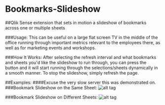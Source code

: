 # Bookmarks-Slideshow
##Qlik Sense extension that sets in motion a slideshow of bookmarks across one or multiple sheets

###Usage:
This can be useful on a large flat screen TV in the middle of the office running through important metrics relevant to the employees there, as well as for marketing events and workshops.

###How It Works:
After selecting the refresh interval and what bookmarks and sheets you'd like the slideshow to run through, you can press the button and it will start running through the selections/sheets dynamically in a smooth manner. To stop the slideshow, simply refresh the page.

##Examples:
####Excuse the very slow server this was demonstrated on.
###Bookmark Slideshow on the Same Sheet:
![alt tag](https://github.com/fadyheiba/Bookmarks-Slideshow/blob/master/FEI-BookmarkSlideshow/BookmarksSlideshow-SameSheet.gif)

###Bookmark Slideshow on Different Sheets:
![alt tag](https://github.com/fadyheiba/Bookmarks-Slideshow/blob/master/FEI-BookmarkSlideshow/BookmarksSlideshow-DifferentSheets.gif)
